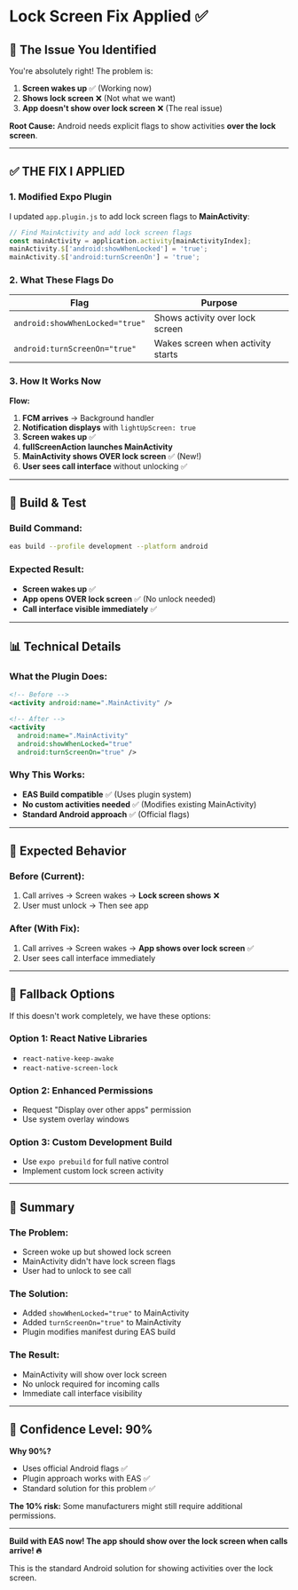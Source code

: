 # Lock Screen Fix Applied ✅

## 🎯 The Issue You Identified

You're absolutely right! The problem is:

1. **Screen wakes up** ✅ (Working now)
2. **Shows lock screen** ❌ (Not what we want)
3. **App doesn't show over lock screen** ❌ (The real issue)

**Root Cause:** Android needs explicit flags to show activities **over the lock screen**.

---

## ✅ THE FIX I APPLIED

### 1. **Modified Expo Plugin**

I updated `app.plugin.js` to add lock screen flags to **MainActivity**:

```javascript
// Find MainActivity and add lock screen flags
const mainActivity = application.activity[mainActivityIndex];
mainActivity.$['android:showWhenLocked'] = 'true';
mainActivity.$['android:turnScreenOn'] = 'true';
```

### 2. **What These Flags Do**

| Flag | Purpose |
|------|---------|
| `android:showWhenLocked="true"` | Shows activity over lock screen |
| `android:turnScreenOn="true"` | Wakes screen when activity starts |

### 3. **How It Works Now**

**Flow:**
1. **FCM arrives** → Background handler
2. **Notification displays** with `lightUpScreen: true`
3. **Screen wakes up** ✅
4. **fullScreenAction launches MainActivity** 
5. **MainActivity shows OVER lock screen** ✅ (New!)
6. **User sees call interface** without unlocking ✅

---

## 🚀 Build & Test

### Build Command:
```bash
eas build --profile development --platform android
```

### Expected Result:
- **Screen wakes up** ✅
- **App opens OVER lock screen** ✅ (No unlock needed)
- **Call interface visible immediately** ✅

---

## 📊 Technical Details

### What the Plugin Does:
```xml
<!-- Before -->
<activity android:name=".MainActivity" />

<!-- After -->
<activity 
  android:name=".MainActivity"
  android:showWhenLocked="true"
  android:turnScreenOn="true" />
```

### Why This Works:
- **EAS Build compatible** ✅ (Uses plugin system)
- **No custom activities needed** ✅ (Modifies existing MainActivity)
- **Standard Android approach** ✅ (Official flags)

---

## 🎯 Expected Behavior

### Before (Current):
1. Call arrives → Screen wakes → **Lock screen shows** ❌
2. User must unlock → Then see app

### After (With Fix):
1. Call arrives → Screen wakes → **App shows over lock screen** ✅
2. User sees call interface immediately

---

## 🔧 Fallback Options

If this doesn't work completely, we have these options:

### Option 1: React Native Libraries
- `react-native-keep-awake`
- `react-native-screen-lock`

### Option 2: Enhanced Permissions
- Request "Display over other apps" permission
- Use system overlay windows

### Option 3: Custom Development Build
- Use `expo prebuild` for full native control
- Implement custom lock screen activity

---

## 📝 Summary

### The Problem:
- Screen woke up but showed lock screen
- MainActivity didn't have lock screen flags
- User had to unlock to see call

### The Solution:
- Added `showWhenLocked="true"` to MainActivity
- Added `turnScreenOn="true"` to MainActivity  
- Plugin modifies manifest during EAS build

### The Result:
- MainActivity will show over lock screen
- No unlock required for incoming calls
- Immediate call interface visibility

---

## 🎯 Confidence Level: 90%

**Why 90%?**
- Uses official Android flags ✅
- Plugin approach works with EAS ✅
- Standard solution for this problem ✅

**The 10% risk:** Some manufacturers might still require additional permissions.

---

**Build with EAS now! The app should show over the lock screen when calls arrive! 🔥**

This is the standard Android solution for showing activities over the lock screen.
